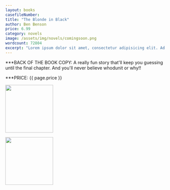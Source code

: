 ```yaml
---
layout: books
casefileNumber: 
title: "The Blonde in Black"
author: Ben Benson
price: 6.99
category: novels
image: /assets/img/novels/comingsoon.png
wordcount: 72804
excerpt: "Lorem ipsum dolor sit amet, consectetur adipisicing elit. Ad eaque distinctio vel illo beatae aliquid mollitia iure similique accusantium! Voluptatem a repellendus officia sit praesentium vitae earum vel maiores dolore."
---
```


***BACK OF THE BOOK COPY:
A really fun story that'll keep you guessing until the final chapter. And you'll never believe whodunit or why!!


***PRICE: {{ page.price }}

<a href="https://transactions.sendowl.com/products/489078/8C78A439/purchase" rel="nofollow"><img style="width: 150px;" src="https://transactions.sendowl.com/assets/external/buy-now.png" /></a><script type="text/javascript" src="https://transactions.sendowl.com/assets/sendowl.js" ></script>

<a href="https://transactions.sendowl.com/products/489078/8C78A439/add_to_cart" rel="nofollow"><img style="width: 150px;" src="https://transactions.sendowl.com/assets/external/add-to-cart.png" /></a><script type="text/javascript" src="https://transactions.sendowl.com/assets/sendowl.js" ></script>